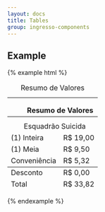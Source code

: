 ```yaml
---
layout: docs
title: Tables
group: ingresso-components
---
```


## Example


{% example html %}
<table class="table table-checkout">
    <caption>Resumo de Valores</caption>
    <thead class="table-thead">
        <tr>
            <th colspan="2">
              <span class="tit2-icon header-tit">
          <svg class="svg-icon valign-middle" width="30" height="30">
            <use xlink:href="#icon-total-2" />
          </svg>
          <span class="tit-txt">
            Resumo de Valores
          </span>
              </span>
            </th>
        </tr>
    </thead>
    <tfoot class="table-foot">
        <tr class="tb-discount">
            <td class="tb-lb">Desconto</td>
            <td class="tb-value">R$ 0,00</td>
        </tr>
        <tr class="table-total">
            <td class="tb-lb">Total</td>
            <td class="tb-value">R$ 33,82</td>
        </tr>
    </tfoot>
    <tbody class="table-body">
        <tr>
            <td colspan="2" class="tb-event">
              <span class="tit1-icon">
          <svg class="svg-icon valign-middle" width="25" height="25">
            <use xlink:href="#icon-movie" />
          </svg>
                <span class="tit-txt">Esquadrão Suicida</span>
              </span>
            </td>
        </tr>
        <tr>
            <td class="tb-lb">(1) Inteira</td>
            <td class="tb-value">R$ 19,00</td>
        </tr>
        <tr>
            <td class="tb-lb">(1) Meia</td>
            <td class="tb-value">R$ 9,50</td>
        </tr>
        <tr class="tb-service">
            <td class="tb-lb">Conveniência</td>
            <td class="tb-value">R$ 5,32</td>
        </tr>
    </tbody>
</table>
{% endexample %}

